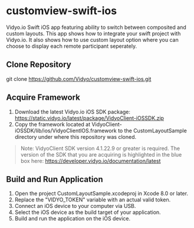 # customview-swift-ios
Vidyo.io Swift iOS app featuring ability to switch between composited and custom layouts. This app shows how to integrate your swift project with Vidyo.io. It also shows how to use custom layout option where you can choose to display each remote participant seperately. 

## Clone Repository
git clone https://github.com/Vidyo/customview-swift-ios.git

## Acquire Framework
1. Download the latest Vidyo.io iOS SDK package: https://static.vidyo.io/latest/package/VidyoClient-iOSSDK.zip
2. Copy the framework located at VidyoClient-iOSSDK/lib/ios/VidyoClientIOS.framework to the CustomLayoutSample directory under where this repository was cloned.

> Note: VidyoClient SDK version 4.1.22.9 or greater is required.
> The version of the SDK that you are acquiring is highlighted in the blue box here: https://developer.vidyo.io/documentation/latest

## Build and Run Application
1. Open the project CustomLayoutSample.xcodeproj in Xcode 8.0 or later.
2. Replace the "VIDYO_TOKEN" variable with an actual valid token. 
3. Connect an iOS device to your computer via USB.
4. Select the iOS device as the build target of your application.
5. Build and run the application on the iOS device.
